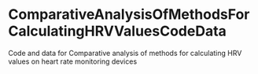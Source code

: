 # ComparativeAnalysisOfMethodsForCalculatingHRVValuesCodeData
Code and data for Comparative analysis of methods for calculating HRV values on heart rate monitoring devices

